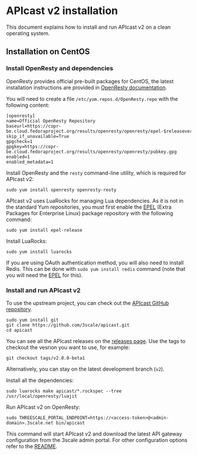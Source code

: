 # APIcast v2 installation

This document explains how to install and run APIcast v2 on a clean operating system.

## Installation on CentOS

### Install OpenResty and dependencies

OpenResty provides official pre-built packages for CentOS, the latest installation instructions are provided in [OpenResty documentation](https://openresty.org/en/linux-packages.html).

You will need to create a file `/etc/yum.repos.d/OpenResty.repo` with the following content:

```
[openresty]
name=Official OpenResty Repository
baseurl=https://copr-be.cloud.fedoraproject.org/results/openresty/openresty/epel-$releasever-$basearch/
skip_if_unavailable=True
gpgcheck=1
gpgkey=https://copr-be.cloud.fedoraproject.org/results/openresty/openresty/pubkey.gpg
enabled=1
enabled_metadata=1
```

Install OpenResty and the `resty` command-line utility, which is required for APIcast v2:

```shell
sudo yum install openresty openresty-resty
```

APIcast v2 uses LuaRocks for managing Lua dependencies. As it is not in the standard Yum repositories, you must first enable the [EPEL](https://fedoraproject.org/wiki/EPEL) (Extra Packages for Enterprise Linux) package repository with the following command:

```shell
sudo yum install epel-release
```

Install LuaRocks:
```shell
sudo yum install luarocks
```

If you are using OAuth authentication method, you will also need to install Redis. This can be done with `sudo yum install redis` command (note that you will need the [EPEL](https://fedoraproject.org/wiki/EPEL) for this).

### Install and run APIcast v2

To use the upstream project, you can check out the [APIcast GitHub repository](https://github.com/3scale/apicast).

```shell
sudo yum install git
git clone https://github.com/3scale/apicast.git
cd apicast
```

You can see all the APIcast releases on the [releases page](https://github.com/3scale/apicast/releases). Use the tags to checkout the vesrion you want to use, for example:

```shell
git checkout tags/v2.0.0-beta1
```

Alternatively, you can stay on the latest development branch (`v2`).

Install all the dependencies:

```shell
sudo luarocks make apicast/*.rockspec --tree /usr/local/openresty/luajit
```

Run APIcast v2 on OpenResty:

```shell
sudo THREESCALE_PORTAL_ENDPOINT=https://<access-token>@<admin-domain>.3scale.net bin/apicast
```

This command will start APIcast v2 and download the latest API gateway configuration from the 3scale admin portal.
For other configuration options refer to the [README](README.md).

